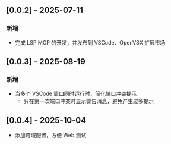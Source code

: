 ## [0.0.2] - 2025-07-11

### 新增
- 完成 LSP MCP 的开发，并发布到 VSCode、OpenVSX 扩展市场

## [0.0.3] - 2025-08-19

### 新增
- 当多个 VSCode 窗口同时运行时，简化端口冲突提示
  - 只在第一次端口冲突时显示警告消息，避免产生过多提示

## [0.0.4] - 2025-10-04
- 添加跨域配置，方便 Web 测试